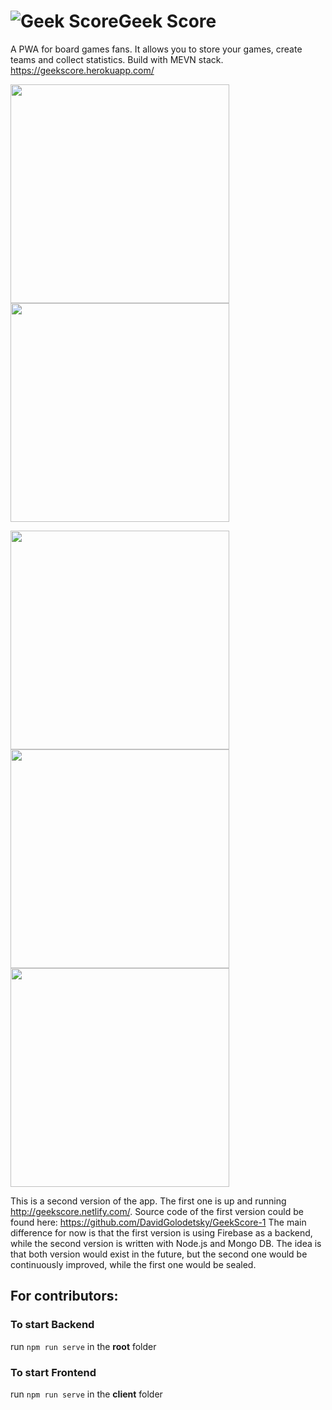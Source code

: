 
#  ![Geek Score ](https://i.ibb.co/gWTjWGK/mstile-144x144.png)Geek Score

A PWA for board games fans. It allows you to store your games, create teams and collect statistics. Build with MEVN stack.
https://geekscore.herokuapp.com/

<img src="https://i.ibb.co/GFyt0c3/Screenshot-at-Sep-19-11-21-40.png" width=350><img src="https://i.ibb.co/c38dqdM/Phone-Screenshot-2.png" width=350>

<img src="https://i.ibb.co/9rqvSrP/Phone-Screenshot-3.png" width=350><img src="https://i.ibb.co/CWrw6vc/Phone-Screenshot-4.png" width=350><img src="https://i.ibb.co/LxyqVmm/Phone-Screenshot-5.png" width=350> 

This is a second version of the app. The first one is up and running http://geekscore.netlify.com/.
Source code of the first version could be found here: https://github.com/DavidGolodetsky/GeekScore-1
The main difference for now is that the first version is using Firebase as a backend, while the second version is written with Node.js and Mongo DB. The idea is that both version would exist in the future, but the second one would be continuously  improved, while the first one would be sealed.

## For contributors:

### To start Backend
run `npm run serve` in the **root**  folder

### To start Frontend
run `npm run serve` in the **client** folder
